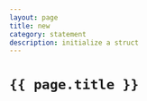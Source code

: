 ```yaml
---
layout: page
title: new
category: statement
description: initialize a struct
---
```


# `{{ page.title }}`
